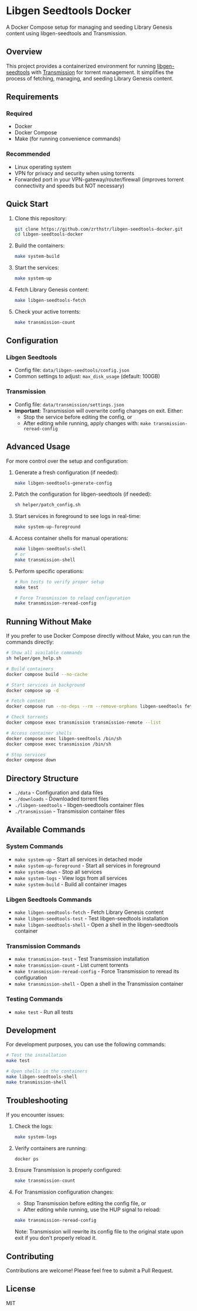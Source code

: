 # Libgen Seedtools Docker

A Docker Compose setup for managing and seeding Library Genesis content using libgen-seedtools and Transmission.

## Overview

This project provides a containerized environment for running [libgen-seedtools](https://github.com/zrthstr/libgen-seedtools) with [Transmission](https://transmissionbt.com/) for torrent management. It simplifies the process of fetching, managing, and seeding Library Genesis content.

## Requirements

### Required
- Docker
- Docker Compose
- Make (for running convenience commands)

### Recommended
- Linux operating system
- VPN for privacy and security when using torrents
- Forwarded port in your VPN-gateway/router/firewall (improves torrent connectivity and speeds but NOT necessary)

## Quick Start

1. Clone this repository:
   ```bash
   git clone https://github.com/zrthstr/libgen-seedtools-docker.git
   cd libgen-seedtools-docker
   ```

2. Build the containers:
   ```bash
   make system-build
   ```

3. Start the services:
   ```bash
   make system-up
   ```

4. Fetch Library Genesis content:
   ```bash
   make libgen-seedtools-fetch
   ```

5. Check your active torrents:
   ```bash
   make transmission-count
   ```

## Configuration

### Libgen Seedtools
- Config file: `data/libgen-seedtools/config.json`
- Common settings to adjust: `max_disk_usage` (default: 100GB)

### Transmission
- Config file: `data/transmission/settings.json`
- **Important**: Transmission will overwrite config changes on exit. Either:
  - Stop the service before editing the config, or
  - After editing while running, apply changes with: `make transmission-reread-config`

## Advanced Usage

For more control over the setup and configuration:

1. Generate a fresh configuration (if needed):
   ```bash
   make libgen-seedtools-generate-config
   ```

2. Patch the configuration for libgen-seedtools (if needed):
   ```bash
   sh helper/patch_config.sh
   ```

3. Start services in foreground to see logs in real-time:
   ```bash
   make system-up-foreground
   ```

4. Access container shells for manual operations:
   ```bash
   make libgen-seedtools-shell
   # or
   make transmission-shell
   ```

5. Perform specific operations:
   ```bash
   # Run tests to verify proper setup
   make test
   
   # Force Transmission to reload configuration
   make transmission-reread-config
   ```

## Running Without Make

If you prefer to use Docker Compose directly without Make, you can run the commands directly:

```bash
# Show all available commands
sh helper/gen_help.sh

# Build containers
docker compose build --no-cache

# Start services in background
docker compose up -d

# Fetch content
docker compose run --no-deps --rm --remove-orphans libgen-seedtools fetch

# Check torrents
docker compose exec transmission transmission-remote --list

# Access container shells
docker compose exec libgen-seedtools /bin/sh
docker compose exec transmission /bin/sh

# Stop services
docker compose down
```

## Directory Structure

- `./data` - Configuration and data files
- `./downloads` - Downloaded torrent files
- `./libgen-seedtools` - libgen-seedtools container files
- `./transmission` - Transmission container files

## Available Commands

### System Commands

- `make system-up` - Start all services in detached mode
- `make system-up-foreground` - Start all services in foreground
- `make system-down` - Stop all services
- `make system-logs` - View logs from all services
- `make system-build` - Build all container images

### Libgen Seedtools Commands

- `make libgen-seedtools-fetch` - Fetch Library Genesis content
- `make libgen-seedtools-test` - Test libgen-seedtools installation
- `make libgen-seedtools-shell` - Open a shell in the libgen-seedtools container

### Transmission Commands

- `make transmission-test` - Test Transmission installation
- `make transmission-count` - List current torrents
- `make transmission-reread-config` - Force Transmission to reread its configuration
- `make transmission-shell` - Open a shell in the Transmission container

### Testing Commands

- `make test` - Run all tests



## Development

For development purposes, you can use the following commands:

```bash
# Test the installation
make test

# Open shells in the containers
make libgen-seedtools-shell
make transmission-shell
```

## Troubleshooting

If you encounter issues:

1. Check the logs:
   ```bash
   make system-logs
   ```

2. Verify containers are running:
   ```bash
   docker ps
   ```

3. Ensure Transmission is properly configured:
   ```bash
   make transmission-count
   ```

4. For Transmission configuration changes:
   - Stop Transmission before editing the config file, or 
   - After editing while running, use the HUP signal to reload:
   ```bash
   make transmission-reread-config
   ```
   Note: Transmission will rewrite its config file to the original state upon exit if you don't properly reload it.

## Contributing

Contributions are welcome! Please feel free to submit a Pull Request.

## License

MIT
